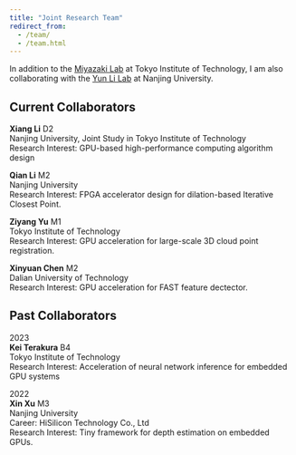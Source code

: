 ```yaml
---
title: "Joint Research Team"
redirect_from: 
  - /team/
  - /team.html
---
```


In addition to the [Miyazaki Lab](http://www.lsc.cs.titech.ac.jp/en/) at Tokyo Institute of Technology, I am also
collaborating with the [Yun Li Lab](https://www.yunligroup.org/) at Nanjing University.

## Current Collaborators

**Xiang Li**	D2<br />
Nanjing University, Joint Study in Tokyo Institute of Technology<br />
Research Interest: GPU-based high-performance computing algorithm design

**Qian Li**	M2<br />
Nanjing University<br />
Research Interest: FPGA accelerator design for dilation-based Iterative Closest Point.

**Ziyang Yu**	M1<br />
Tokyo Institute of Technology<br />
Research Interest: GPU acceleration for large-scale 3D cloud point registration.

**Xinyuan Chen** M2<br />
Dalian University of Technology<br />
Research Interest: GPU acceleration for FAST feature dectector.

## Past Collaborators

2023<br />
**Kei Terakura**	B4<br />
Tokyo Institute of Technology<br />
Research Interest: Acceleration of neural network inference for embedded GPU systems

2022<br />
**Xin Xu**	M3<br />
Nanjing University<br />
Career: HiSilicon Technology Co., Ltd<br />
Research Interest: Tiny framework for depth estimation on embedded GPUs. 

